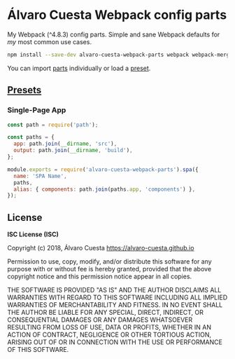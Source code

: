 # Álvaro Cuesta Webpack config parts

My Webpack (^4.8.3) config parts. Simple and sane Webpack defaults for _my_
most common use cases.

```sh
npm install --save-dev alvaro-cuesta-webpack-parts webpack webpack-merge webpack-cli webpack-serve react-hot-loader
```

You can import [parts](parts.js) individually or load a [preset](#presets).

## [Presets](index.js)

### Single-Page App

```javascript
const path = require('path');

const paths = {
  app: path.join(__dirname, 'src'),
  output: path.join(__dirname, 'build'),
};

module.exports = require('alvaro-cuesta-webpack-parts').spa({
  name: 'SPA Name',
  paths,
  alias: { components: path.join(paths.app, 'components') },
});

```

## License

**ISC License (ISC)**

Copyright (c) 2018, Álvaro Cuesta <https://alvaro-cuesta.github.io>

Permission to use, copy, modify, and/or distribute this software for any purpose with or without fee is hereby granted, provided that the above copyright notice and this permission notice appear in all copies.

THE SOFTWARE IS PROVIDED "AS IS" AND THE AUTHOR DISCLAIMS ALL WARRANTIES WITH REGARD TO THIS SOFTWARE INCLUDING ALL IMPLIED WARRANTIES OF MERCHANTABILITY AND FITNESS. IN NO EVENT SHALL THE AUTHOR BE LIABLE FOR ANY SPECIAL, DIRECT, INDIRECT, OR CONSEQUENTIAL DAMAGES OR ANY DAMAGES WHATSOEVER RESULTING FROM LOSS OF USE, DATA OR PROFITS, WHETHER IN AN ACTION OF CONTRACT, NEGLIGENCE OR OTHER TORTIOUS ACTION, ARISING OUT OF OR IN CONNECTION WITH THE USE OR PERFORMANCE OF THIS SOFTWARE.
